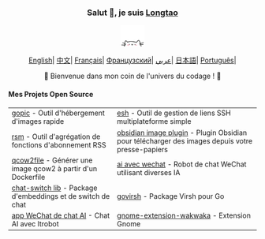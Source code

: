 <div align="center">
    <h3>Salut 👋, je suis <a href="https://longtao.fun">Longtao</a></h3>
 <p align="center">
        <a href="https://longtao.fun">
            <img src="cat.webp" width="50"/>
        </a>
    </p>
    <p align="center">
        <a href="https://github.com/eust-w/eust-w/blob/main/README.md"><span>English</span></a>|
        <a href="https://github.com/eust-w/eust-w/blob/main/README_CN.md"><span>中文</span></a>|
        <a href="https://github.com/eust-w/eust-w/blob/main/README_FR.md"><span>Français</span></a>|
        <a href="https://github.com/eust-w/eust-w/blob/main/README_RU.md"><span>Французский</span></a>|
        <a href="https://github.com/eust-w/eust-w/blob/main/README_AR.md"><span>عربي</span></a>|
        <a href="https://github.com/eust-w/eust-w/blob/main/README_JP.md"><span>日本語</span></a>|
        <a href="https://github.com/eust-w/eust-w/blob/main/README_PTBR.md"><span>Português</span></a>|
    </p>
    <p>🌟 Bienvenue dans mon coin de l'univers du codage ! 🌟</p>
    <h4 align="left">Mes Projets Open Source</h4>
    <table align="center">
        <tr>
            <td><a href="https://github.com/eust-w/gopic">gopic</a> - Outil d'hébergement d'images rapide</td>
            <td><a href="https://github.com/eust-w/esh">esh</a> - Outil de gestion de liens SSH multiplateforme simple</td>
        </tr>
        <tr>
            <td><a href="https://github.com/eust-w/rsm">rsm</a> - Outil d'agrégation de fonctions d'abonnement RSS</td>
            <td><a href="https://github.com/eust-w/obsidian-image-auto-upload">obsidian image plugin</a> - Plugin Obsidian pour télécharger des images depuis votre presse-papiers</td>
        </tr>
        <tr>
            <td><a href="https://github.com/eust-w/qcow2file">qcow2file</a> - Générer une image qcow2 à partir d'un Dockerfile</td>
            <td><a href="https://github.com/eust-w/aiPlatform">ai avec wechat</a> - Robot de chat WeChat utilisant diverses IA</td>
        </tr>
        <tr>
            <td><a href="https://github.com/eust-w/openai-chat-switch">chat-switch lib</a> - Package d'embeddings et de switch de chat</td>
            <td><a href="https://github.com/eust-w/govirsh">govirsh</a> - Package Virsh pour Go</td>
        </tr>
        <tr>
            <td><a href="https://github.com/eust-w/ltrobot-mimiwechat">app WeChat de chat AI</a> - Chat AI avec ltrobot</td>
            <td><a href="https://github.com/eust-w/gnome-extension-wakwaka">gnome-extension-wakwaka</a> - Extension Gnome</td>
        </tr>
    </table>
</div>

